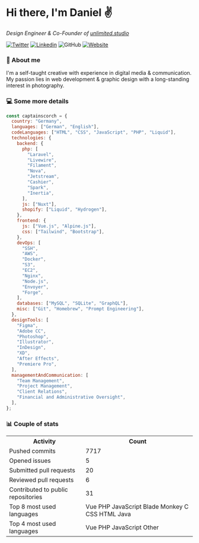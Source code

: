 # Hi there, I'm Daniel ✌️

<p><em>Design Engineer & Co-Founder of <a href="https://unlimited.studio">unlimited.studio</em></p>

[![Twitter](https://img.shields.io/twitter/follow/captainscorch?label=Follow)](https://x.com/intent/follow?screen_name=captainscorch)
[![Linkedin](https://img.shields.io/badge/Follow-blue?style=flat-square&logo=Linkedin&logoColor=white&link=https://www.linkedin.com/in/daniel-schmier-6a2557149/)](https://www.linkedin.com/in/daniel-schmier-6a2557149/)
![GitHub](https://img.shields.io/github/followers/captainscorch?label=Follow&style=social)
[![Website](https://img.shields.io/badge/Website-2ab193.svg?&style=flat-square&logo=Google-Chrome&logoColor=white&link=https://captainscor.ch)](https://captainscor.ch)

### 📃 About me

I'm a self-taught creative with experience in digital media & communication. My passion lies in web development & graphic design with a long-standing interest in photography.

### 💻 Some more details

```javascript
const captainscorch = {
  country: "Germany",
  languages: ["German", "English"],
  codeLanguages: ["HTML", "CSS", "JavaScript", "PHP", "Liquid"],
  technologies: {
    backend: {
      php: [
        "Laravel",
        "Livewire",
        "Filament",
        "Nova",
        "Jetstream",
        "Cashier",
        "Spark",
        "Inertia",
      ],
      js: ["Nuxt"],
      shopify: ["Liquid", "Hydrogen"],
    },
    frontend: {
      js: ["Vue.js", "Alpine.js"],
      css: ["Tailwind", "Bootstrap"],
    },
    devOps: [
      "SSH",
      "AWS",
      "Docker",
      "S3",
      "EC2",
      "Nginx",
      "Node.js",
      "Envoyer",
      "Forge",
    ],
    databases: ["MySQL", "SQLite", "GraphQL"],
    misc: ["Git", "Homebrew", "Prompt Engineering"],
  },
  designTools: [
    "Figma",
    "Adobe CC",
    "Photoshop",
    "Illustrator",
    "InDesign",
    "XD",
    "After Effects",
    "Premiere Pro",
  ],
  managementAndCommunication: [
    "Team Management",
    "Project Management",
    "Client Relations",
    "Financial and Administrative Oversight",
  ],
};
```

### 📊 Couple of stats

<small>
<table>
  <tr>
    <th>Activity</th>
    <th>Count</th>
  </tr>
  <tr>
    <td>Pushed commits</td>
    <td>7717</td>
  </tr>
  <tr>
    <td>Opened issues</td>
    <td>5</td>
  </tr>
  <tr>
    <td>Submitted pull requests</td>
    <td>20</td>
  </tr>
  <tr>
    <td>Reviewed pull requests</td>
    <td>6</td>
  </tr>
  <tr>
    <td>Contributed to public repositories</td>
    <td>31</td>
  </tr>
  <tr>
    <td>Top 8 most used languages</td>
    <td> Vue  PHP  JavaScript  Blade  Monkey C  CSS  HTML  Java </td>
  </tr>
  <tr>
    <td>Top 4 most used languages</td>
    <td> Vue  PHP  JavaScript  Other </td>
  </tr>
</table>
</small>
